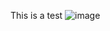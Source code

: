 This is a test
![image](https://upload.wikimedia.org/wikipedia/commons/thumb/f/f9/Iowa_State_Cyclones_logo.svg/1200px-Iowa_State_Cyclones_logo.svg.png)
